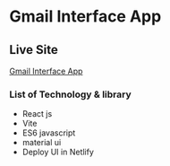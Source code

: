 # Gmail Interface App

## Live Site

[Gmail Interface App](https://mail-goolge.netlify.app)

### List of Technology & library

- React js
- Vite
- ES6 javascript
- material ui
- Deploy UI in Netlify
